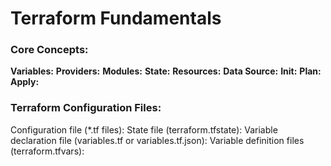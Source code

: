 # Terraform Fundamentals

### Core Concepts:

**Variables:**
**Providers:**
**Modules:**
**State:**
**Resources:**
**Data Source:**
**Init:**
**Plan:**
**Apply:**

### Terraform Configuration Files:

Configuration file (*.tf files): 
State file (terraform.tfstate):
Variable declaration file (variables.tf or variables.tf.json):
Variable definition files (terraform.tfvars):
